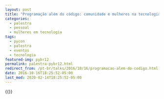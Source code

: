 ```yaml
---
layout: post
title: "Programação além do código: comunidade e mulheres na tecnologia [Python Brasil 12]"
categories:
  - palestra
  - pessoal
  - mulheres em tecnologia
tags:
  - pycon
  - palestra
  - eventos
  - tecnologia
featured-img: pybr12
permalink: palestra-pybr12.html
redirect_from: /pt-br/talks/2016/10/16/programacao-alem-do-codigo.html
date: 2016-10-16T18:25:52-05:00
last_mod: 2020-02-14T18:25:52-05:00
---
```

<!--more-->

{{<youtube sfbMb1yLRRY>}}
